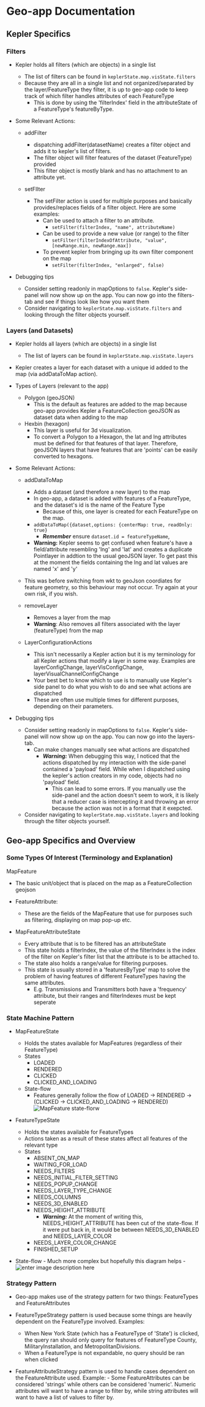 # Geo-app Documentation



## Kepler Specifics
### Filters
- Kepler holds all filters (which are objects) in a single list
	 - The list of filters can be found in ```keplerState.map.visState.filters```
	 - Because they are all in a single list and not organized/separated by the layer/FeatureType they filter, it is up to geo-app code to keep track of which filter handles attributes of each FeatureType
		-  This is done by using the 'filterIndex' field in the attributeState of a FeatureType's featureByType.

- Some Relevant Actions:
	- addFilter
		- dispatching addFilter(datasetName) creates a filter object and adds it to kepler's list of filters. 
		- The filter object will filter features of the dataset (FeatureType) provided 
		- This filter object is mostly blank and has no attachment to an attribute yet.

	- setFIlter
		- The setFilter action is used for multiple purposes and basically provides/replaces fields of a filter object. Here are some examples:
			- Can be used to attach a filter to an attribute.
				- ```setFilter(filterIndex, "name", attributeName)```
			- Can be used to provide a new value (or range) to the filter
				- ```setFilter(filterIndexOfAttribute, "value", [newRange.min, newRange.max])```
			- To prevent kepler from bringing up its own filter component on the map
				- ```setFilter(filterIndex, "enlarged", false)```

- Debugging tips
	-  Consider setting readonly in mapOptions to ```false```. Kepler's side-panel will now show up on the app. You can now go into the filters-tab and see if things look like how you want them
	- Consider navigating to ```keplerState.map.visState.filters``` and looking through the filter objects yourself.

### Layers (and Datasets)

- Kepler holds all layers (which are objects) in a single list 
	- The list of layers can be found in ```keplerState.map.visState.layers```
- Kepler creates a layer for each dataset with a unique id added to the map (via addDataToMap action).

- Types of Layers (relevant to the app)
	- Polygon (geoJSON)
		- This is the default as features are added to the map because geo-app provides Kepler a FeatureCollection geoJSON as dataset data when adding to the map
	- Hexbin (hexagon)
		- This layer is useful for 3d visualization.
		- To convert a Polygon to a Hexagon, the lat and lng attributes must be defined for that features of that layer. Therefore, geoJSON layers that have features that are 'points' can be easily converted to hexagons.

- Some Relevant Actions:
	- addDataToMap
		- Adds a dataset (and therefore a new layer) to the map
		-  In geo-app, a dataset is added with features of a FeatureType, and the dataset's id is the name of the Feature Type
			- Because of this, one layer is created for each FeatureType on the map.
		- ```addDataToMap({dataset,options: {centerMap: true, readOnly: true}```
			- ***Remember*** ensure  ```dataset.id = featureTypeName```,
		- **Warning:**  Kepler seems to get confused when feature's have a field/attribute resembling 'lng' and 'lat' and creates a duplicate Pointlayer in addtion to the usual geoJSON layer. To get past this at the moment the fields containing the lng and lat values are named 'x' and  'y'
	- This was before switching from wkt to geoJson coordiates for feature geometry, so this behaviour may not occur.  Try again at your own risk, if you wish.



	- removeLayer
		- Removes a layer from the map
		- **Warning**: Also removes  all filters associated with the layer (featureType) from the map
	- LayerConfigurationActions
		- This isn't necessarily a Kepler action but it is my terminology for all Kepler actions that modify a layer in some way. Examples are layerConfigChange, layerVisConfigChange, layerVisualChannelConfigChange
		- Your best bet to know which to use is to manually use Kepler's side panel to do what you wish to do and see what actions are dispatched
		- These are often use multiple times for different purposes, depending on their parameters.

- Debugging tips
	-  Consider setting readonly in mapOptions to ```false```. Kepler's side-panel will now show up on the app. You can now go into the layers-tab. 
		- Can make changes manually see what actions are dispatched
			- ***Warning:*** When debugging this way, I noticed that the actions dispatched by my interaction with the side-panel contained a 'payload' field. While when I dispatched using the kepler's action creators in my code, objects had no 'payload' field.
				- This can lead to some errors. If you manually use the side-panel and the action doesn't seem to work, it is likely that a reducer case is intercepting it and throwing an error because the action was not in a format that it exepcted.
	- Consider navigating to ```keplerState.map.visState.layers``` and looking through the filter objects yourself.


## Geo-app Specifics and Overview

### Some Types Of Interest (Terminology and Explanation)

MapFeature
- The basic unit/object that is placed on the map as a FeatureCollection geojson

 - FeatureAttribute:
	 - These are the fields of the MapFeature that use for purposes such as filtering, displaying on map pop-up etc.

- MapFeatureAttributeState
	- Every attribute that is to be filtered has an attributeState
	- This state holds a filterIndex, the value of the filterIndex is the index of the filter on Kepler's filter list that the attribute is to be attached to.
	- The state also holds a range/value for filtering purposes.
	- This state is usually stored in a 'featuresByType' map to solve the problem of having features of different FeatureTypes having the same attributes.
		- E.g. Transmissions and Transmitters both have a 'frequency' attribute, but their ranges and filterIndexes must be kept seperate
### State Machine Pattern 
 - MapFeatureState 
	- Holds the states available for MapFeatures (regardless of their FeatureType)
	- States
		- LOADED
		- RENDERED
		- CLICKED
		- CLICKED_AND_LOADING
	- State-flow
		- Features generally follow the flow of LOADED -> RENDERED -> (CLICKED -> CLICKED_AND_LOADING -> RENDERED)
					![MapFeature state-florw](https://i.ibb.co/92P5nYn/Map-Feature-State-1.png)
	
- FeatureTypeState
	- Holds the states available for FeatureTypes
	- Actions taken as a result of these states affect all features of the relevant type
	- States 
		- ABSENT_ON_MAP
		- WAITING_FOR_LOAD 
		- NEEDS_FILTERS 
		- NEEDS_INITIAL_FILTER_SETTING
		- NEEDS_POPUP_CHANGE
		- NEEDS_LAYER_TYPE_CHANGE 
		- NEEDS_COLUMNS
		- NEEDS_3D_ENABLED
		- NEEDS_HEIGHT_ATTRIBUTE
			- ***Warning:*** At the moment of writing this, NEEDS_HEIGHT_ATTRIBUTE has been cut of the state-flow. If it were put back in, it would be between NEEDS_3D_ENABLED and NEEDS_LAYER_COLOR
		- NEEDS_LAYER_COLOR_CHANGE
		- FINISHED_SETUP

- State-flow
		- Much more complex but hopefully this diagram helps
		- ![enter image description here](https://i.ibb.co/QF4PtJk/Feature-Type-State.png)

### Strategy Pattern
- Geo-app makes use of the strategy pattern for two things: FeatureTypes and FeatureAttributes
	
- FeatureTypeStrategy pattern is used because some things are heavily dependent on the FeatureType involved. Examples:
	- When New York State (which has a FeatureType of 'State') is clicked, the query ran should only query for features of FeatureType County, MilitaryInstallation, and MetropolitanDivisions.
	- When a FeatureType is not expandable, no query should be ran when clicked	

- FeatureAttributeStrategy pattern is used to handle cases dependent on the FeatureAttribute used. Example:
		- Some FeatureAttributes can be considered 'strings' while others can be considered 'numeric'. Numeric attributes will want to have a range to filter by, while string attributes will want to have a list of values to filter by.




